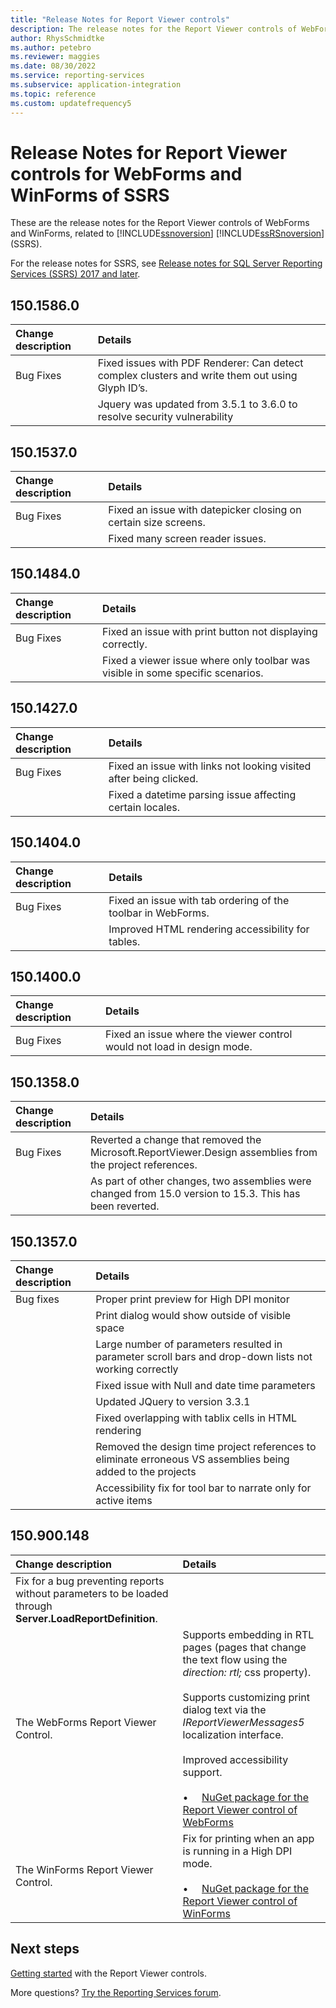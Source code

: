 ```yaml
---
title: "Release Notes for Report Viewer controls"
description: The release notes for the Report Viewer controls of WebForms and WinForms, related to Reporting Services.
author: RhysSchmidtke
ms.author: petebro
ms.reviewer: maggies
ms.date: 08/30/2022
ms.service: reporting-services
ms.subservice: application-integration
ms.topic: reference
ms.custom: updatefrequency5
---
```


# Release Notes for Report Viewer controls for WebForms and WinForms of SSRS

These are the release notes for the Report Viewer controls of WebForms and WinForms, related to [!INCLUDE[ssnoversion](../../includes/ssnoversion-md.md)] [!INCLUDE[ssRSnoversion](../../includes/ssrsnoversion-md.md)] (SSRS).

For the release notes for SSRS, see [Release notes for SQL Server Reporting Services (SSRS) 2017 and later](../release-notes-reporting-services.md).
## 150.1586.0

| Change description | Details |
| :----------------- | :------ |
| Bug Fixes | Fixed issues with PDF Renderer: Can detect complex clusters and write them out using Glyph ID’s. |
|           | Jquery was updated from 3.5.1 to 3.6.0 to resolve security vulnerability |

## 150.1537.0
| Change description | Details |
| :----------------- | :------ |
| Bug Fixes | Fixed an issue with datepicker closing on certain size screens. |
|           | Fixed many screen reader issues. |

## 150.1484.0 
| Change description | Details |
| :----------------- | :------ |
| Bug Fixes | Fixed an issue with print button not displaying correctly. |
|           | Fixed a viewer issue where only toolbar was visible in some specific scenarios. |

## 150.1427.0
| Change description | Details |
| :----------------- | :------ |
| Bug Fixes | Fixed an issue with links not looking visited after being clicked. |
|           | Fixed a datetime parsing issue affecting certain locales. |

## 150.1404.0
| Change description | Details |
| :----------------- | :------ |
| Bug Fixes | Fixed an issue with tab ordering of the toolbar in WebForms. |
|           | Improved HTML rendering accessibility for tables. |

## 150.1400.0
| Change description | Details |
| :----------------- | :------ |
| Bug Fixes | Fixed an issue where the viewer control would not load in design mode. |

## 150.1358.0
| Change description | Details |
| :----------------- | :------ |
| Bug Fixes | Reverted a change that removed the Microsoft.ReportViewer.Design assemblies from the project references. |
|           | As part of other changes, two assemblies were changed from 15.0 version to 15.3. This has been reverted. |

## 150.1357.0
| Change description | Details |
| :----------------- | :------ |
| Bug fixes  | Proper print preview for High DPI monitor |
|            | Print dialog would show outside of visible space |
|            | Large number of parameters resulted in parameter scroll bars and drop-down lists not working correctly |
|            | Fixed issue with Null and date time parameters |
|            | Updated JQuery to version 3.3.1 |
|            | Fixed overlapping with tablix cells in HTML rendering |
|            | Removed the design time project references to eliminate erroneous VS assemblies being added to the projects |
|            | Accessibility fix for tool bar to narrate only for active items |

## 150.900.148

| Change description | Details |
| :----------------- | :------ |
| Fix for a bug preventing reports without parameters to be loaded through **Server.LoadReportDefinition**. | &nbsp; |
| The WebForms Report Viewer Control. | Supports embedding in RTL pages (pages that change the text flow using the *direction: rtl;* css property).<br/><br/>Supports customizing print dialog text via the *IReportViewerMessages5* localization interface.<br/><br/>Improved accessibility support.<br/><br/>&bull; &nbsp; &nbsp; [NuGet package for the Report Viewer control of WebForms](https://www.nuget.org/packages/Microsoft.ReportingServices.ReportViewerControl.Webforms/150.900.148) |
| The WinForms Report Viewer Control. | Fix for printing when an app is running in a High DPI mode.<br/><br/>&bull; &nbsp; &nbsp; [NuGet package for the Report Viewer control of WinForms](https://www.nuget.org/packages/Microsoft.ReportingServices.ReportViewerControl.Winforms/150.900.148) |

## Next steps

[Getting started](integrating-reporting-services-using-reportviewer-controls-get-started.md) with the Report Viewer controls.

More questions? [Try the Reporting Services forum](https://go.microsoft.com/fwlink/?LinkId=620231).

